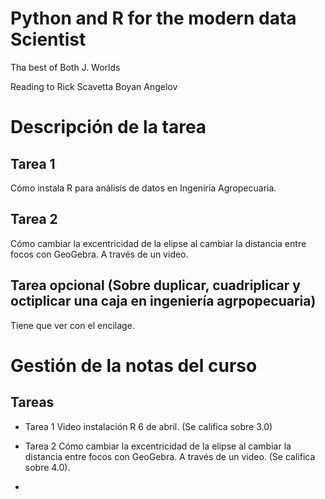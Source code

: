 # Python and R for the modern data Scientist

Tha best of Both J. Worlds


Reading to Rick Scavetta
Boyan Angelov

# Descripción de la tarea 

## Tarea 1 
Cómo instala R para análisis de datos en Ingeniría Agropecuaria.   

## Tarea 2

Cómo cambiar la excentricidad de la elipse al cambiar la distancia entre focos con GeoGebra. A través de un video. 

## Tarea opcional (Sobre duplicar, cuadriplicar y octiplicar una caja en ingeniería agrpopecuaria)

Tiene que ver con el encilage. 



# Gestión de la notas del curso

## Tareas

* Tarea 1 Video instalación R 6 de abril. (Se califica sobre 3.0)

* Tarea 2  Cómo cambiar la excentricidad de la elipse al cambiar la distancia entre focos con GeoGebra. A través de un video. (Se califica sobre 4.0).

* 
